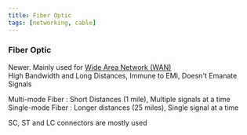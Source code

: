 ```yaml
---
title: Fiber Optic
tags: [networking, cable]
---
```


### Fiber Optic

Newer. Mainly used for [Wide Area Network (WAN)](../WAN%20%28Wide%20Area%20Network%29/Wide%20Area%20Network%20%28WAN%29.md)  
High Bandwidth and Long Distances, Immune to EMI, Doesn't Emanate Signals

Multi-mode Fiber : Short Distances (1 mile), Multiple signals at a time  
Single-mode Fiber : Longer distances (25 miles), Single signal at a time

SC, ST and LC connectors are mostly used